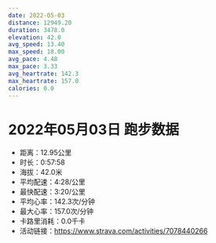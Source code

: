 ```yaml
---
date: 2022-05-03
distance: 12949.20
duration: 3478.0
elevation: 42.0
avg_speed: 13.40
max_speed: 18.00
avg_pace: 4.48
max_pace: 3.33
avg_heartrate: 142.3
max_heartrate: 157.0
calories: 0.0
---
```


# 2022年05月03日 跑步数据

- 距离：12.95公里
- 时长：0:57:58
- 海拔：42.0米
- 平均配速：4:28/公里
- 最快配速：3:20/公里
- 平均心率：142.3次/分钟
- 最大心率：157.0次/分钟
- 卡路里消耗：0.0千卡
- 活动链接：https://www.strava.com/activities/7078440266
